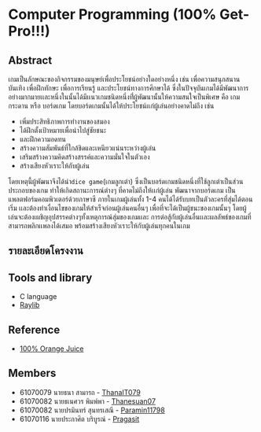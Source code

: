 # Computer Programming (100% Get-Pro!!!)
 ## Abstract
  	
เกมเป็นลักษณะของกิจกรรมของมนุษย์เพื่อประโยชน์อย่างใดอย่างหนึ่ง เช่น เพื่อความสนุกสนานบันเทิง เพื่อฝึกทักษะ เพื่อการเรียนรู้ 
และประโยชน์ทางการศึกษาได้ ซึ่งในปัจจุบันเกมได้มีพัฒนาการอย่างมากมายเเละหนึ่งในนั้นได้มีเเนวเกมชนิดหนึ่งที่่ผู้พัฒนานั้นให้ความสนใจเป็นพิเศษ 
คือ เกมกระดาน หรือ บอร์ดเกม โดยบอร์ดเกมนั้นได้ให้ประโยชน์เเก่ผู้เล่นอย่างคาดไม่ถึง เช่น 
- เพิ่มประสิทธิภาพการทำงานของสมอง
- ได้ฝึกตั้งเป้าหมายเพื่อนำไปสู่ชัยชนะ 
- และฝึกความอดทน 
- สร้างความสัมพันธ์ที่ใกล้ชิดและเหนียวแน่นระหว่างผู้เล่น 
- เสริมสร้างความคิดสร้างสรรค์และความมั่นใจในตัวเอง 
- สร้างเสียงหัวเราะให้กับผู้เล่น
	
โดยเหตุนี้ผู้พัฒนาจึงได้นำ`dice game`(เกมลูกเต๋า) ซึ่งเป็นบอร์ดเกมชนิดหนึ่งที่ใช้ลูกเต่าเป็นส่วนประกอบของเกม ทำให้เกิดสถานะการณ์ต่างๆ
ที่คาดไม่ถึงให้เเก่ผู้เล่น พัฒนาจากบอร์ดเกม เป็นแพลตฟอร์มคอมพิวเตอร์ด้วยภาษาซี ภายในเกมผู้เล่นทั้ง 1-4 คนได้ได้รับบทเป็นตัวละครที่สุ่มได้ตอนเริ่ม 
เเละต้องทำเงื่อนไขของเกมให้สำเร็จก่อนผู้เล่นคนอื่นๆ เพื่อที่จะได้เป็นผู้ชนะของเกมนั้นๆ โดยผู้เล่นจะต้องเผชิญอุปสรรคต่างๆทั้งเหตุการณ์สุ่มของเกมเเละ
การต่อสู้กับผู้เล่นอื่นเเละผลลัพธ์ของเกมที่สามารถพลิกเเพลงได้เสมอ พร้อมสร้างเสียงหัวเราะให้กับผู้เล่นทุกคนในเกม
	
	
## รายละเอียดโครงงาน
  
  
## Tools and library
- C language
- [Raylib](https://www.raylib.com/)

## Reference
- [100% Orange Juice](https://store.steampowered.com/app/282800/100_Orange_Juice/?l=thai)

## Members
- 61070079    นายธนา สามารถ         - [ThanaIT079](https://github.com/ThanaIT079)
- 61070082    นายธเนศวร พิมพ์พา     - [Thanesuan07](https://github.com/thanesuan07)
- 61070082    นายปรมินทร์ สุนทรเสณี     - [Paramin11798](https://github.com/Paramin11798)
- 61070116    นายประกาศิต บริบูรณ์   - [Pragasit](https://github.com/pragasit)
